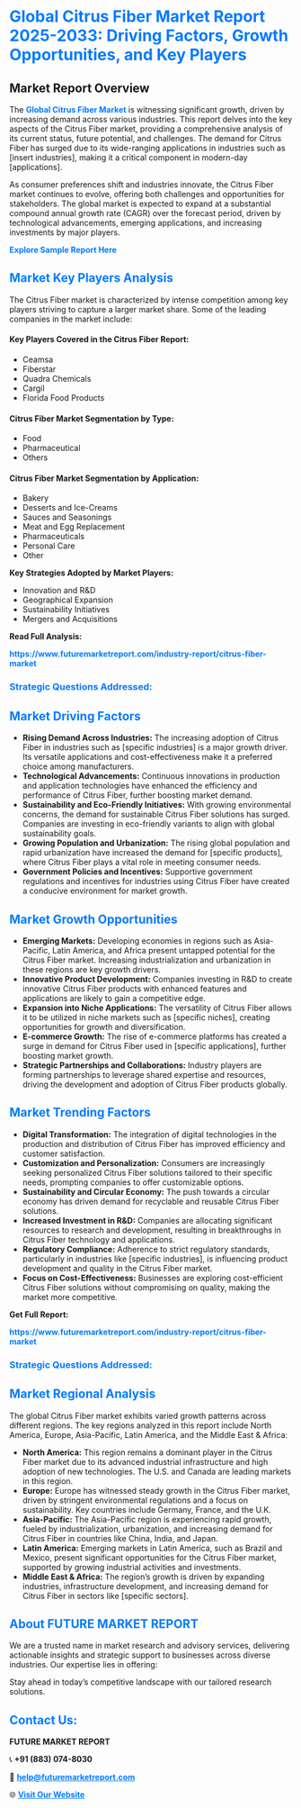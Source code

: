 <h1 style="color: #007BFF;">Global Citrus Fiber Market Report 2025-2033: Driving Factors, Growth Opportunities, and Key Players</h1>

<section id="overview">
<h2>Market Report Overview</h2>
<p>The <a href="https://www.futuremarketreport.com/industry-report/citrus-fiber-market" style="color: #007BFF; text-decoration: none;"><strong>Global Citrus Fiber Market</strong></a> is witnessing significant growth, driven by increasing demand across various industries. This report delves into the key aspects of the Citrus Fiber market, providing a comprehensive analysis of its current status, future potential, and challenges. The demand for Citrus Fiber has surged due to its wide-ranging applications in industries such as [insert industries], making it a critical component in modern-day [applications].</p>
<p>As consumer preferences shift and industries innovate, the Citrus Fiber market continues to evolve, offering both challenges and opportunities for stakeholders. The global market is expected to expand at a substantial compound annual growth rate (CAGR) over the forecast period, driven by technological advancements, emerging applications, and increasing investments by major players.</p>
</section>

<section id="overview">
<p><a href="https://www.futuremarketreport.com/request-sample/reportId=47045" style="color: #007BFF; text-decoration: none;"><strong>Explore Sample Report Here</strong></a></p>
</section>

<section id="key-players">
<h2 style="color: #007BFF;">Market Key Players Analysis</h2>
<p>The Citrus Fiber market is characterized by intense competition among key players striving to capture a larger market share. Some of the leading companies in the market include:</p>
<h4>Key Players Covered in the Citrus Fiber Report:</h4>
<ul><li>Ceamsa</li><li>Fiberstar</li><li>Quadra Chemicals</li><li>Cargil</li><li>Florida Food Products</li></ul>
<h4>Citrus Fiber Market Segmentation by Type:</h4>
<ul><li>Food</li><li>Pharmaceutical</li><li>Others</li></ul>

<h4>Citrus Fiber Market Segmentation by Application:</h4>
<ul><li>Bakery</li><li>Desserts and Ice-Creams</li><li>Sauces and Seasonings</li><li>Meat and Egg Replacement</li><li>Pharmaceuticals</li><li>Personal Care</li><li>Other</li></ul>
<p><strong>Key Strategies Adopted by Market Players:</strong></p>
<ul>
<li>Innovation and R&D</li>
<li>Geographical Expansion</li>
<li>Sustainability Initiatives</li>
<li>Mergers and Acquisitions</li>
</ul>
</section>

<section>
<p><strong>Read Full Analysis: </strong></p><a href="https://www.futuremarketreport.com/industry-report/citrus-fiber-market" style="color: #007BFF; text-decoration: none;"><strong>https://www.futuremarketreport.com/industry-report/citrus-fiber-market</strong></a>
<h3 style="color: #007BFF;">Strategic Questions Addressed:</h3>
</section>

<section id="driving-factors">
<h2 style="color: #007BFF;">Market Driving Factors</h2>
<ul>
<li><strong>Rising Demand Across Industries:</strong> The increasing adoption of Citrus Fiber in industries such as [specific industries] is a major growth driver. Its versatile applications and cost-effectiveness make it a preferred choice among manufacturers.</li>
<li><strong>Technological Advancements:</strong> Continuous innovations in production and application technologies have enhanced the efficiency and performance of Citrus Fiber, further boosting market demand.</li>
<li><strong>Sustainability and Eco-Friendly Initiatives:</strong> With growing environmental concerns, the demand for sustainable Citrus Fiber solutions has surged. Companies are investing in eco-friendly variants to align with global sustainability goals.</li>
<li><strong>Growing Population and Urbanization:</strong> The rising global population and rapid urbanization have increased the demand for [specific products], where Citrus Fiber plays a vital role in meeting consumer needs.</li>
<li><strong>Government Policies and Incentives:</strong> Supportive government regulations and incentives for industries using Citrus Fiber have created a conducive environment for market growth.</li>
</ul>
</section>

<section id="growth-opportunities">
<h2 style="color: #007BFF;">Market Growth Opportunities</h2>
<ul>
<li><strong>Emerging Markets:</strong> Developing economies in regions such as Asia-Pacific, Latin America, and Africa present untapped potential for the Citrus Fiber market. Increasing industrialization and urbanization in these regions are key growth drivers.</li>
<li><strong>Innovative Product Development:</strong> Companies investing in R&D to create innovative Citrus Fiber products with enhanced features and applications are likely to gain a competitive edge.</li>
<li><strong>Expansion into Niche Applications:</strong> The versatility of Citrus Fiber allows it to be utilized in niche markets such as [specific niches], creating opportunities for growth and diversification.</li>
<li><strong>E-commerce Growth:</strong> The rise of e-commerce platforms has created a surge in demand for Citrus Fiber used in [specific applications], further boosting market growth.</li>
<li><strong>Strategic Partnerships and Collaborations:</strong> Industry players are forming partnerships to leverage shared expertise and resources, driving the development and adoption of Citrus Fiber products globally.</li>
</ul>
</section>

<section id="trending-factors">
<h2 style="color: #007BFF;">Market Trending Factors</h2>
<ul>
<li><strong>Digital Transformation:</strong> The integration of digital technologies in the production and distribution of Citrus Fiber has improved efficiency and customer satisfaction.</li>
<li><strong>Customization and Personalization:</strong> Consumers are increasingly seeking personalized Citrus Fiber solutions tailored to their specific needs, prompting companies to offer customizable options.</li>
<li><strong>Sustainability and Circular Economy:</strong> The push towards a circular economy has driven demand for recyclable and reusable Citrus Fiber solutions.</li>
<li><strong>Increased Investment in R&D:</strong> Companies are allocating significant resources to research and development, resulting in breakthroughs in Citrus Fiber technology and applications.</li>
<li><strong>Regulatory Compliance:</strong> Adherence to strict regulatory standards, particularly in industries like [specific industries], is influencing product development and quality in the Citrus Fiber market.</li>
<li><strong>Focus on Cost-Effectiveness:</strong> Businesses are exploring cost-efficient Citrus Fiber solutions without compromising on quality, making the market more competitive.</li>
</ul>
</section>

<section>
<p><strong>Get Full Report: </strong></p><a href="https://www.futuremarketreport.com/industry-report/citrus-fiber-market" style="color: #007BFF; text-decoration: none;"><strong>https://www.futuremarketreport.com/industry-report/citrus-fiber-market</strong></a>
<h3 style="color: #007BFF;">Strategic Questions Addressed:</h3>
</section>


<section id="regional-analysis">
<h2 style="color: #007BFF;">Market Regional Analysis</h2>
<p>The global Citrus Fiber market exhibits varied growth patterns across different regions. The key regions analyzed in this report include North America, Europe, Asia-Pacific, Latin America, and the Middle East & Africa:</p>
<ul>
<li><strong>North America:</strong> This region remains a dominant player in the Citrus Fiber market due to its advanced industrial infrastructure and high adoption of new technologies. The U.S. and Canada are leading markets in this region.</li>
<li><strong>Europe:</strong> Europe has witnessed steady growth in the Citrus Fiber market, driven by stringent environmental regulations and a focus on sustainability. Key countries include Germany, France, and the U.K.</li>
<li><strong>Asia-Pacific:</strong> The Asia-Pacific region is experiencing rapid growth, fueled by industrialization, urbanization, and increasing demand for Citrus Fiber in countries like China, India, and Japan.</li>
<li><strong>Latin America:</strong> Emerging markets in Latin America, such as Brazil and Mexico, present significant opportunities for the Citrus Fiber market, supported by growing industrial activities and investments.</li>
<li><strong>Middle East & Africa:</strong> The region’s growth is driven by expanding industries, infrastructure development, and increasing demand for Citrus Fiber in sectors like [specific sectors].</li>
</ul>
</section>

<footer>
<h2 style="color: #007BFF;">About FUTURE MARKET REPORT</h2>
<p>We are a trusted name in market research and advisory services, delivering actionable insights and strategic support to businesses across diverse industries. Our expertise lies in offering:</p>

<p>Stay ahead in today’s competitive landscape with our tailored research solutions.</p>

<h2 style="color: #007BFF;">Contact Us:</h2>
<p><strong>FUTURE MARKET REPORT</strong></p>
<p>📞 <strong>+91 (883) 074-8030</strong></p>
<p>📧 <strong><a href="mailto:help@futuremarketreport.com" style="color: #007BFF;">help@futuremarketreport.com</a></strong></p>
<p>🌐 <strong><a href="https://www.futuremarketreport.com/" style="color: #007BFF;">Visit Our Website</a></strong></p>
</footer>